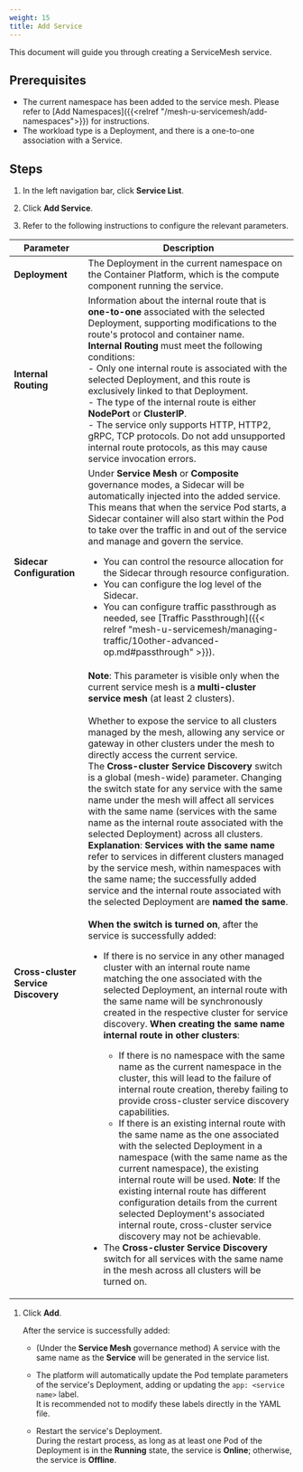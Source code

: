 ```yaml
---
weight: 15
title: Add Service
---
```


This document will guide you through creating a ServiceMesh service.

## Prerequisites

- The current namespace has been added to the service mesh. Please refer to [Add Namespaces]({{<relref "/mesh-u-servicemesh/add-namespaces">}}) for instructions.
- The workload type is a Deployment, and there is a one-to-one association with a Service.

## Steps

1. In the left navigation bar, click **Service List**.

2. Click **Add Service**.

3. Refer to the following instructions to configure the relevant parameters.

| Parameter                           | Description                                                                                                                                                                                                                                                                                                                                                                                                                                                                                                                                                                                                                                                                                                                                                                                                                                                                                                                                                                                                                                                                                                                                                                                                                                                                                                                                                                                                                                                                                                                                                                                                                                                                                                                                                                                                                                                                                                                                                                                                                                                                                                                                                                                          |
|-------------------------------------|------------------------------------------------------------------------------------------------------------------------------------------------------------------------------------------------------------------------------------------------------------------------------------------------------------------------------------------------------------------------------------------------------------------------------------------------------------------------------------------------------------------------------------------------------------------------------------------------------------------------------------------------------------------------------------------------------------------------------------------------------------------------------------------------------------------------------------------------------------------------------------------------------------------------------------------------------------------------------------------------------------------------------------------------------------------------------------------------------------------------------------------------------------------------------------------------------------------------------------------------------------------------------------------------------------------------------------------------------------------------------------------------------------------------------------------------------------------------------------------------------------------------------------------------------------------------------------------------------------------------------------------------------------------------------------------------------------------------------------------------------------------------------------------------------------------------------------------------------------------------------------------------------------------------------------------------------------------------------------------------------------------------------------------------------------------------------------------------------------------------------------------------------------------------------------------------------|
| **Deployment**                      | The Deployment in the current namespace on the Container Platform, which is the compute component running the service.                                                                                                                                                                                                                                                                                                                                                                                                                                                                                                                                                                                                                                                                                                                                                                                                                                                                                                                                                                                                                                                                                                                                                                                                                                                                                                                                                                                                                                                                                                                                                                                                                                                                                                                                                                                                                                                                                                                                                                                                                                                                               |
| **Internal Routing**                | Information about the internal route that is **one-to-one** associated with the selected Deployment, supporting modifications to the route's protocol and container name. <br>**Internal Routing** must meet the following conditions:<br>- Only one internal route is associated with the selected Deployment, and this route is exclusively linked to that Deployment.<br>- The type of the internal route is either **NodePort** or **ClusterIP**.<br>- The service only supports HTTP, HTTP2, gRPC, TCP protocols. Do not add unsupported internal route protocols, as this may cause service invocation errors.                                                                                                                                                                                                                                                                                                                                                                                                                                                                                                                                                                                                                                                                                                                                                                                                                                                                                                                                                                                                                                                                                                                                                                                                                                                                                                                                                                                                                                                                                                                                                                                 |
| **Sidecar Configuration**           | Under **Service Mesh** or **Composite** governance modes, a Sidecar will be automatically injected into the added service. This means that when the service Pod starts, a Sidecar container will also start within the Pod to take over the traffic in and out of the service and manage and govern the service. <ul><li>You can control the resource allocation for the Sidecar through resource configuration.</li><li>You can configure the log level of the Sidecar.</li><li>You can configure traffic passthrough as needed, see [Traffic Passthrough]({{< relref "mesh-u-servicemesh/managing-traffic/10other-advanced-op.md#passthrough" >}}).</li></ul>                                                                                                                                                                                                                                                                                                                                                                                                                                                                                                                                                                                                                                                                                                                                                                                                                                                                                                                                                                                                                                                                                                                                                                                                                                                                                                                                                                                                                                                                                                                                                  |
| **Cross-cluster Service Discovery** | **Note**: This parameter is visible only when the current service mesh is a **multi-cluster service mesh** (at least 2 clusters).<br><br>Whether to expose the service to all clusters managed by the mesh, allowing any service or gateway in other clusters under the mesh to directly access the current service.<br>The **Cross-cluster Service Discovery** switch is a global (mesh-wide) parameter. Changing the switch state for any service with the same name under the mesh will affect all services with the same name (services with the same name as the internal route associated with the selected Deployment) across all clusters.<br>**Explanation**: **Services with the same name** refer to services in different clusters managed by the service mesh, within namespaces with the same name; the successfully added service and the internal route associated with the selected Deployment are **named the same**.<br><br>**When the switch is turned on**, after the service is successfully added:<ul><li>If there is no service in any other managed cluster with an internal route name matching the one associated with the selected Deployment, an internal route with the same name will be synchronously created in the respective cluster for service discovery. **When creating the same name internal route in other clusters**:</li><ul><li>If there is no namespace with the same name as the current namespace in the cluster, this will lead to the failure of internal route creation, thereby failing to provide cross-cluster service discovery capabilities.</li><li>If there is an existing internal route with the same name as the one associated with the selected Deployment in a namespace (with the same name as the current namespace), the existing internal route will be used. **Note**: If the existing internal route has different configuration details from the current selected Deployment's associated internal route, cross-cluster service discovery may not be achievable.</li></ul><li>The **Cross-cluster Service Discovery** switch for all services with the same name in the mesh across all clusters will be turned on.</li></ul> |


1. Click **Add**.

    After the service is successfully added:

    * (Under the **Service Mesh** governance method) A service with the same name as the **Service** will be generated in the service list.

    * The platform will automatically update the Pod template parameters of the service's Deployment, adding or updating the `app: <service name>` label.<br>It is recommended not to modify these labels directly in the YAML file.

    * Restart the service's Deployment.<br>During the restart process, as long as at least one Pod of the Deployment is in the **Running** state, the service is **Online**; otherwise, the service is **Offline**.


